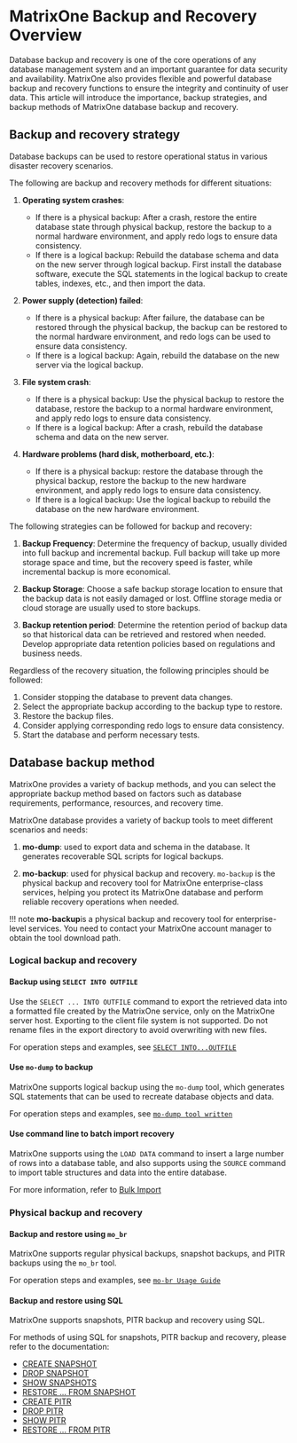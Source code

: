 # MatrixOne Backup and Recovery Overview

Database backup and recovery is one of the core operations of any database management system and an important guarantee for data security and availability. MatrixOne also provides flexible and powerful database backup and recovery functions to ensure the integrity and continuity of user data. This article will introduce the importance, backup strategies, and backup methods of MatrixOne database backup and recovery.

## Backup and recovery strategy

Database backups can be used to restore operational status in various disaster recovery scenarios.

The following are backup and recovery methods for different situations:

1. **Operating system crashes**:

    - If there is a physical backup: After a crash, restore the entire database state through physical backup, restore the backup to a normal hardware environment, and apply redo logs to ensure data consistency.
    - If there is a logical backup: Rebuild the database schema and data on the new server through logical backup. First install the database software, execute the SQL statements in the logical backup to create tables, indexes, etc., and then import the data.
  
2. **Power supply (detection) failed**:

    - If there is a physical backup: After failure, the database can be restored through the physical backup, the backup can be restored to the normal hardware environment, and redo logs can be used to ensure data consistency.
    - If there is a logical backup: Again, rebuild the database on the new server via the logical backup.

3. **File system crash**:

    - If there is a physical backup: Use the physical backup to restore the database, restore the backup to a normal hardware environment, and apply redo logs to ensure data consistency.
    - If there is a logical backup: After a crash, rebuild the database schema and data on the new server.

4. **Hardware problems (hard disk, motherboard, etc.)**:

    - If there is a physical backup: restore the database through the physical backup, restore the backup to the new hardware environment, and apply redo logs to ensure data consistency.
    - If there is a logical backup: Use the logical backup to rebuild the database on the new hardware environment.

The following strategies can be followed for backup and recovery:

1. **Backup Frequency**: Determine the frequency of backup, usually divided into full backup and incremental backup. Full backup will take up more storage space and time, but the recovery speed is faster, while incremental backup is more economical.

2. **Backup Storage**: Choose a safe backup storage location to ensure that the backup data is not easily damaged or lost. Offline storage media or cloud storage are usually used to store backups.

3. **Backup retention period**: Determine the retention period of backup data so that historical data can be retrieved and restored when needed. Develop appropriate data retention policies based on regulations and business needs.

Regardless of the recovery situation, the following principles should be followed:

1. Consider stopping the database to prevent data changes.
2. Select the appropriate backup according to the backup type to restore.
3. Restore the backup files.
4. Consider applying corresponding redo logs to ensure data consistency.
5. Start the database and perform necessary tests.

## Database backup method

MatrixOne provides a variety of backup methods, and you can select the appropriate backup method based on factors such as database requirements, performance, resources, and recovery time.

MatrixOne database provides a variety of backup tools to meet different scenarios and needs:

1. **mo-dump**: used to export data and schema in the database. It generates recoverable SQL scripts for logical backups.

2. **mo-backup**: used for physical backup and recovery. `mo-backup` is the physical backup and recovery tool for MatrixOne enterprise-class services, helping you protect its MatrixOne database and perform reliable recovery operations when needed.

!!! note
       **mo-backup**is a physical backup and recovery tool for enterprise-level services. You need to contact your MatrixOne account manager to obtain the tool download path.

### Logical backup and recovery

#### Backup using `SELECT INTO OUTFILE`

Use the `SELECT ... INTO OUTFILE` command to export the retrieved data into a formatted file created by the MatrixOne service, only on the MatrixOne server host. Exporting to the client file system is not supported. Do not rename files in the export directory to avoid overwriting with new files.

For operation steps and examples, see [`SELECT INTO...OUTFILE`](../../Develop/export-data/select-into-outfile.md)

#### Use `mo-dump` to backup

MatrixOne supports logical backup using the `mo-dump` tool, which generates SQL statements that can be used to recreate database objects and data.

For operation steps and examples, see [`mo-dump tool written`](../../Develop/export-data/modump.md)

#### Use command line to batch import recovery

MatrixOne supports using the `LOAD DATA` command to insert a large number of rows into a database table, and also supports using the `SOURCE` command to import table structures and data into the entire database.

For more information, refer to [Bulk Import](../../Develop/import-data/bulk-load/bulk-load-overview.md)

### Physical backup and recovery

#### Backup and restore using `mo_br`

MatrixOne supports regular physical backups, snapshot backups, and PITR backups using the `mo_br` tool.

For operation steps and examples, see [`mo-br Usage Guide`](../backup-restore/mobr-backup-restore/mobr.md)

#### Backup and restore using SQL

MatrixOne supports snapshots, PITR backup and recovery using SQL.

For methods of using SQL for snapshots, PITR backup and recovery, please refer to the documentation:

- [CREATE SNAPSHOT](../../Reference/SQL-Reference/Data-Definition-Language/create-snapshot.md)
- [DROP SNAPSHOT](../../Reference/SQL-Reference/Data-Definition-Language/drop-snapshot.md)
- [SHOW SNAPSHOTS](../../Reference/SQL-Reference/Data-Definition-Language/create-snapshot.md)
- [RESTORE ... FROM SNAPSHOT](../../Reference/SQL-Reference/Data-Definition-Language/restore-snapshot.md)
- [CREATE PITR](../../Reference/SQL-Reference/Data-Definition-Language/create-pitr.md)
- [DROP PITR](../../Reference/SQL-Reference/Data-Definition-Language/drop-pitr.md)
- [SHOW PITR](../../Reference/SQL-Reference/Data-Definition-Language/create-pitr.md)
- [RESTORE ... FROM PITR](../../Reference/SQL-Reference/Data-Definition-Language/restore-pitr.md)
